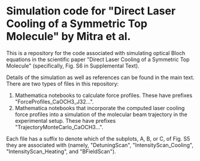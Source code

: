 # Simulation code for "Direct Laser Cooling of a Symmetric Top Molecule" by Mitra et al.
This is a repository for the code associated with simulating optical Bloch equations in the scientific paper "Direct Laser Cooling of a Symmetric Top Molecule" (specifically, Fig. S6 in Supplemental Text). 

Details of the simulation as well as references can be found in the main text. There are two types of files in this repository:

1. Mathematica notebooks to calculate force profiles. These have prefixes "ForceProfiles_CaOCH3_J32...".
2. Mathematica notebooks that incorporate the computed laser cooling force profiles into a simulation of the molecular beam trajectory in the experimental setup. These have prefixes "TrajectoryMonteCarlo_CaOCH3...".

Each file has a suffix to denote which of the subplots, A, B, or C, of Fig. S5 they are associated with (namely, "DetuningScan", "IntensityScan_Cooling", "IntensityScan_Heating", and "BFieldScan").
